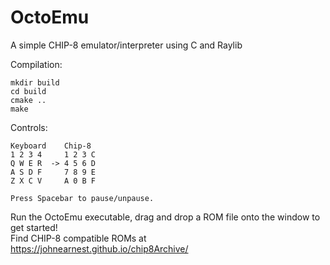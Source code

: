 # OctoEmu
A simple CHIP-8 emulator/interpreter using C and Raylib  

Compilation:
```
mkdir build
cd build
cmake ..
make
```
  
Controls:
```
Keyboard    Chip-8
1 2 3 4     1 2 3 C
Q W E R  -> 4 5 6 D
A S D F     7 8 9 E
Z X C V     A 0 B F

Press Spacebar to pause/unpause.
```

Run the OctoEmu executable, drag and drop a ROM file onto the window to get started!  
Find CHIP-8 compatible ROMs at https://johnearnest.github.io/chip8Archive/
